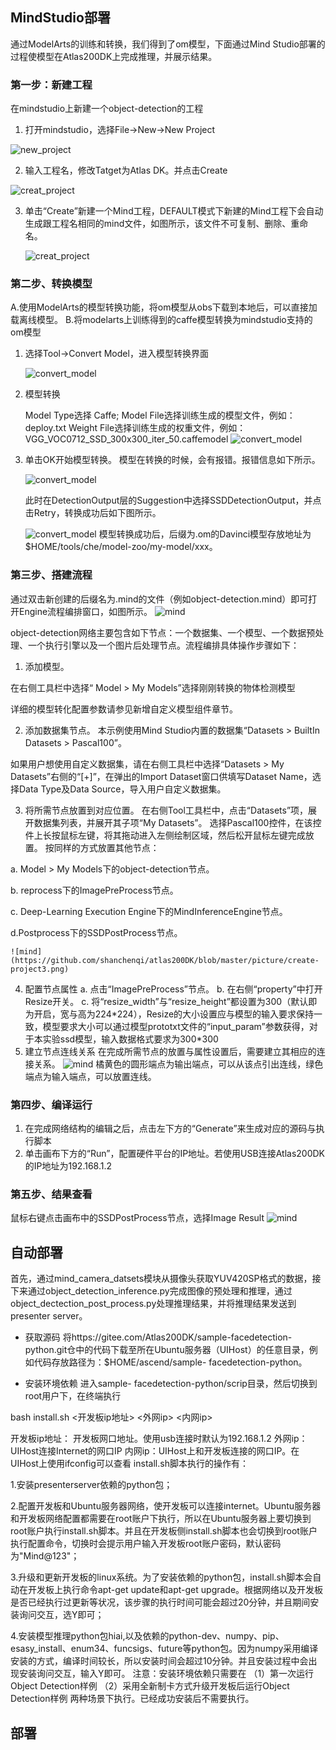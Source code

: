 ## 
## MindStudio部署
通过ModelArts的训练和转换，我们得到了om模型，下面通过Mind Studio部署的过程使模型在Atlas200DK上完成推理，并展示结果。
### 第一步：新建工程
在mindstudio上新建一个object-detection的工程
1. 打开mindstudio，选择File->New->New Project

![new_project](https://github.com/shanchenqi/atlas200DK/blob/master/picture/new_project.png)

2. 输入工程名，修改Tatget为Atlas DK。并点击Create

![creat_project](https://github.com/shanchenqi/atlas200DK/blob/master/picture/create.png)

3. 单击“Create”新建一个Mind工程，DEFAULT模式下新建的Mind工程下会自动生成跟工程名相同的mind文件，如图所示，该文件不可复制、删除、重命名。

     ![creat_project](https://github.com/shanchenqi/atlas200DK/blob/master/picture/creat-project2.png)



### 第二步、转换模型
A.使用ModelArts的模型转换功能，将om模型从obs下载到本地后，可以直接加载离线模型。
B.将modelarts上训练得到的caffe模型转换为mindstudio支持的om模型
1. 选择Tool->Convert Model，进入模型转换界面

     ![convert_model](https://github.com/shanchenqi/atlas200DK/blob/master/picture/convert_model.png)

2. 模型转换

     Model Type选择 Caffe;
     Model File选择训练生成的模型文件，例如：deploy.txt
     Weight File选择训练生成的权重文件，例如：VGG_VOC0712_SSD_300x300_iter_50.caffemodel
    ![convert_model](https://github.com/shanchenqi/atlas200DK/blob/master/picture/convert_model2.png)

3. 单击OK开始模型转换。
   模型在转换的时候，会有报错。报错信息如下所示。
    
     ![convert_model](https://github.com/shanchenqi/atlas200DK/blob/master/picture/convert_model3.png)

   此时在DetectionOutput层的Suggestion中选择SSDDetectionOutput，并点击Retry，转换成功后如下图所示。

     ![convert_model](https://github.com/shanchenqi/atlas200DK/blob/master/picture/convert_model4.png)
   模型转换成功后，后缀为.om的Davinci模型存放地址为$HOME/tools/che/model-zoo/my-model/xxx。
### 第三步、搭建流程
通过双击新创建的后缀名为.mind的文件（例如object-detection.mind）即可打开Engine流程编排窗口，如图所示。
     ![mind](https://github.com/shanchenqi/atlas200DK/blob/master/picture/mind.png)

object-detection网络主要包含如下节点：一个数据集、一个模型、一个数据预处理、一个执行引擎以及一个图片后处理节点。流程编排具体操作步骤如下：
1. 添加模型。

在右侧工具栏中选择“ Model > My Models”选择刚刚转换的物体检测模型

详细的模型转化配置参数请参见新增自定义模型组件章节。

2. 添加数据集节点。
本示例使用Mind Studio内置的数据集“Datasets > BuiltIn Datasets > Pascal100”。

如果用户想使用自定义数据集，请在右侧工具栏中选择“Datasets > My Datasets”右侧的“[+]”，在弹出的Import Dataset窗口供填写Dataset Name，选择Data Type及Data Source，导入用户自定义数据集。

3. 将所需节点放置到对应位置。
在右侧Tool工具栏中，点击“Datasets”项，展开数据集列表，并展开其子项“My Datasets”。
选择Pascal100控件，在该控件上长按鼠标左键，将其拖动进入左侧绘制区域，然后松开鼠标左键完成放置。
按同样的方式放置其他节点：

a. Model > My Models下的object-detection节点。

b. reprocess下的ImagePreProcess节点。

c. Deep-Learning Execution Engine下的MindInferenceEngine节点。

d.Postprocess下的SSDPostProcess节点。

    ![mind](https://github.com/shanchenqi/atlas200DK/blob/master/picture/create-project3.png)
4. 配置节点属性
a. 点击“ImagePreProcess”节点。
b. 在右侧“property”中打开Resize开关。
c. 将“resize_width”与“resize_height”都设置为300（默认即为开启，宽与高为224\*224），Resize的大小设置应与模型的输入要求保持一致，模型要求大小可以通过模型prototxt文件的“input_param”参数获得，对于本实验ssd模型，输入数据格式要求为300\*300
5. 建立节点连线关系
在完成所需节点的放置与属性设置后，需要建立其相应的连接关系。
 ![mind](https://github.com/shanchenqi/atlas200DK/blob/master/picture/creat-project3.png)
橘黄色的圆形端点为输出端点，可以从该点引出连线，绿色端点为输入端点，可以放置连线。
### 第四步、编译运行
1. 在完成网络结构的编辑之后，点击左下方的“Generate”来生成对应的源码与执行脚本
2. 单击画布下方的“Run”，配置硬件平台的IP地址。若使用USB连接Atlas200DK的IP地址为192.168.1.2
### 第五步、结果查看
鼠标右键点击画布中的SSDPostProcess节点，选择Image Result
![mind](https://github.com/shanchenqi/atlas200DK/blob/master/picture/result.png)
## 自动部署
首先，通过mind_camera_datsets模块从摄像头获取YUV420SP格式的数据，接下来通过object_detection_inference.py完成图像的预处理和推理，通过object_dectection_post_process.py处理推理结果，并将推理结果发送到presenter server。
* 获取源码
将https://gitee.com/Atlas200DK/sample-facedetection-python.git仓中的代码下载至所在Ubuntu服务器（UIHost）的任意目录，例如代码存放路径为：$HOME/ascend/sample- facedetection-python。

* 安装环境依赖
进入sample- facedetection-python/scrip目录，然后切换到root用户下，在终端执行

bash install.sh <开发板ip地址> <外网ip> <内网ip>

开发板ip地址： 开发板网口地址。使用usb连接时默认为192.168.1.2
外网ip：UIHost连接Internet的网口IP
内网ip：UIHost上和开发板连接的网口IP。在UIHost上使用ifconfig可以查看
install.sh脚本执行的操作有：

1.安装presenterserver依赖的python包；

2.配置开发板和Ubuntu服务器网络，使开发板可以连接internet。Ubuntu服务器和开发板网络配置都需要在root账户下执行，所以在Ubuntu服务器上要切换到root账户执行install.sh脚本。并且在开发板侧install.sh脚本也会切换到root账户执行配置命令，切换时会提示用户输入开发板root账户密码，默认密码为"Mind@123"；

3.升级和更新开发板的linux系统。为了安装依赖的python包，install.sh脚本会自动在开发板上执行命令apt-get update和apt-get upgrade。根据网络以及开发板是否已经执行过更新等状况，该步骤的执行时间可能会超过20分钟，并且期间安装询问交互，选Y即可；

4.安装模型推理python包hiai,以及依赖的python-dev、numpy、pip、esasy_install、enum34、funcsigs、future等python包。因为numpy采用编译安装的方式，编译时间较长，所以安装时间会超过10分钟。并且安装过程中会出现安装询问交互，输入Y即可。
注意：安装环境依赖只需要在 （1）第一次运行Object Detection样例 （2）采用全新制卡方式升级开发板后运行Object Detection样例 两种场景下执行。已经成功安装后不需要执行。
## 部署
